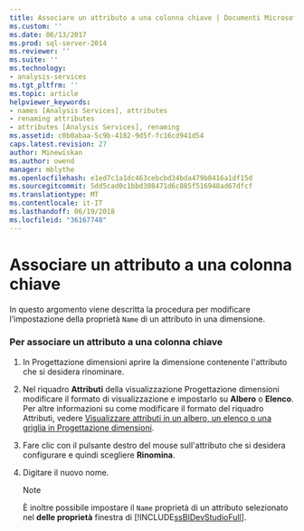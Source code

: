 ```yaml
---
title: Associare un attributo a una colonna chiave | Documenti Microsoft
ms.custom: ''
ms.date: 06/13/2017
ms.prod: sql-server-2014
ms.reviewer: ''
ms.suite: ''
ms.technology:
- analysis-services
ms.tgt_pltfrm: ''
ms.topic: article
helpviewer_keywords:
- names [Analysis Services], attributes
- renaming attributes
- attributes [Analysis Services], renaming
ms.assetid: c0b0abaa-5c9b-4182-9d5f-fc16cd941d54
caps.latest.revision: 27
author: Minewiskan
ms.author: owend
manager: mblythe
ms.openlocfilehash: e1ed7c1a1dc463cebcbd34bda479b8416a1df15d
ms.sourcegitcommit: 5dd5cad0c1bbd308471d6c885f516948ad67dfcf
ms.translationtype: MT
ms.contentlocale: it-IT
ms.lasthandoff: 06/19/2018
ms.locfileid: "36167748"
---
```

# <a name="bind-an-attribute-to-a-key-column"></a>Associare un attributo a una colonna chiave
  In questo argomento viene descritta la procedura per modificare l'impostazione della proprietà `Name` di un attributo in una dimensione.  
  
### <a name="to-bind-an-attribute-to-a-key-column"></a>Per associare un attributo a una colonna chiave  
  
1.  In Progettazione dimensioni aprire la dimensione contenente l'attributo che si desidera rinominare.  
  
2.  Nel riquadro **Attributi** della visualizzazione Progettazione dimensioni modificare il formato di visualizzazione e impostarlo su **Albero** o **Elenco**. Per altre informazioni su come modificare il formato del riquadro Attributi, vedere [Visualizzare attributi in un albero, un elenco o una griglia in Progettazione dimensioni](view-attributes-in-dimension-designer.md).  
  
3.  Fare clic con il pulsante destro del mouse sull'attributo che si desidera configurare e quindi scegliere **Rinomina**.  
  
4.  Digitare il nuovo nome.  
  
    > [!NOTE]  
    >  È inoltre possibile impostare il `Name` proprietà di un attributo selezionato nel **delle proprietà** finestra di [!INCLUDE[ssBIDevStudioFull](../../includes/ssbidevstudiofull-md.md)].  
  
  